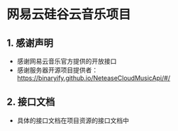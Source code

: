 # 网易云硅谷云音乐项目
## 1. 感谢声明
- 感谢网易云音乐官方提供的开放接口
- 感谢服务器开源项目提供者：https://binaryify.github.io/NeteaseCloudMusicApi/#/
## 2. 接口文档
- 具体的接口文档在项目资源的接口文档中
